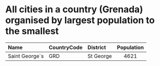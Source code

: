 # All cities in a country (Grenada) organised by largest population to the smallest

| Name | CountryCode | District | Population |
| :--- | :--- | :--- | :---: |
|Saint George´s|GRD|St George|4621|

